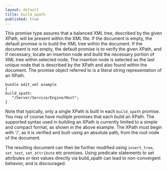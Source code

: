 ```yaml
---
layout: default
title: build_xpath
published: true
---
```


This promise type assures that a balanced XML tree, described by the given
XPath, will be present within the XML file. If the document is empty, the
default promise is to build the XML tree within the document. If the document is
not empty, the default promise is to verify the given XPath, and if necessary,
locate an insertion node and build the necessary portion of XML tree within
selected node. The insertion node is selected as the last unique node that is
described by the XPath and also found within the document. The promise object
referred to is a literal string representation of an XPath.

```cf3
bundle edit_xml example
{
build_xpath:
   "/Server/Service/Engine/Host";
}
```

Note that typically, only a single XPath is built in each `build_xpath`
promise. You may of course have multiple promises that each build an
XPath. The supported syntax used in building an XPath is currently
limited to a simple and compact format, as shown in the above example.
The XPath must begin with '/', as it is verified and built using an
absolute path, from the root node of the document.

The resulting document can then be further modified using `insert_tree`,
`set_text`, `set_attribute` etc promises. Using predicate statements to set
attributes or text values directly via build_xpath can lead to non-convergent
behavior, and is discouraged.
